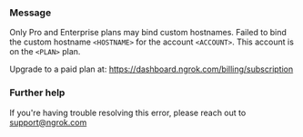 
### Message
Only Pro and Enterprise plans may bind custom hostnames.
Failed to bind the custom hostname <code>&lt;HOSTNAME&gt;</code> for the account <code>&lt;ACCOUNT&gt;</code>.
This account is on the <code>&lt;PLAN&gt;</code> plan.

Upgrade to a paid plan at: https://dashboard.ngrok.com/billing/subscription

### Further help
If you're having trouble resolving this error, please reach out to [support@ngrok.com](mailto:support@ngrok.com?subject=Help%20with%20ERR_NGROK_314)

